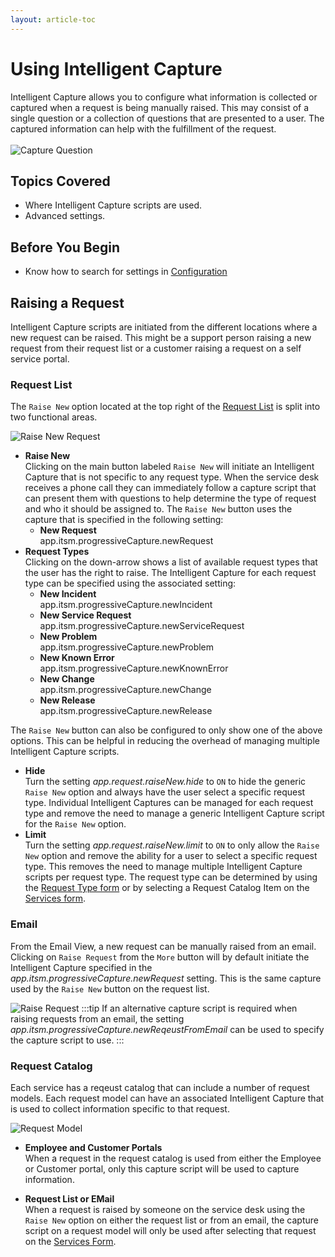 ```yaml
---
layout: article-toc
---
```

# Using Intelligent Capture
Intelligent Capture allows you to configure what information is collected or captured when a request is being manually raised. This may consist of a single question or a collection of questions that are presented to a user. The captured information can help with the fulfillment of the request.  
<br>
![Capture Question](_books/servicemanager-config/customize/images/portal-custom-capture-question.png)
## Topics Covered
* Where Intelligent Capture scripts are used.
* Advanced settings.

## Before You Begin
* Know how to search for settings in [Configuration](/esp-config/getting-started/using-configuration)

## Raising a Request
Intelligent Capture scripts are initiated from the different locations where a new request can be raised. This might be a support person raising a new request from their request list or a customer raising a request on a self service portal.

### Request List
The `Raise New` option located at the top right of the [Request List](/servicemanager-user-guide/request-list/overview/) is split into two functional areas.

![Raise New Request](_books/servicemanager-config/customize/images/raise-new-request-button.png)

* **Raise New**<br>Clicking on the main button labeled `Raise New` will initiate an Intelligent Capture that is not specific to any request type. When the service desk receives a phone call they can immediately follow a capture script that can present them with questions to help determine the type of request and who it should be assigned to. The `Raise New` button uses the capture that is specified in the following setting: 
    * **New Request**<br>app.itsm.progressiveCapture.newRequest
* **Request Types**<br>Clicking on the down-arrow shows a list of available request types that the user has the right to raise.  The Intelligent Capture for each request type can be specified using the associated setting:
    * **New Incident**<br>app.itsm.progressiveCapture.newIncident
    * **New Service Request**<br>app.itsm.progressiveCapture.newServiceRequest
    * **New Problem**<br>app.itsm.progressiveCapture.newProblem
    * **New Known Error**<br>app.itsm.progressiveCapture.newKnownError
    * **New Change**<br>app.itsm.progressiveCapture.newChange
    * **New Release**<br>app.itsm.progressiveCapture.newRelease

The `Raise New` button can also be configured to only show one of the above options. This can be helpful in reducing the overhead of managing multiple Intelligent Capture scripts.
* **Hide**<br>Turn the setting *app.request.raiseNew.hide* to `ON` to hide the generic `Raise New` option and always have the user select a specific request type. Individual Intelligent Captures can be managed for each request type and remove the need to manage a generic Intelligent Capture script for the `Raise New` option.
* **Limit**<br>Turn the setting *app.request.raiseNew.limit* to `ON` to only allow the `Raise New` option and remove the ability for a user to select a specific request type. This removes the need to manage multiple Intelligent Capture scripts per request type. The request type can be determined by using the [Request Type form](/service-manager-config/customize/service-manager-capture-forms#release-type) or by selecting a Request Catalog Item on the [Services form](/service-manager-config/customize/service-manager-capture-forms#services).  

### Email
From the Email View, a new request can be manually raised from an email. Clicking on `Raise Request` from the `More` button will by default initiate the Intelligent Capture specified in the *app.itsm.progressiveCapture.newRequest* setting. This is the same capture used by the `Raise New` button on the request list.

![Raise Request](_books/servicemanager-config/customize/images/raise-request-from-email.png)
:::tip
If an alternative capture script is required when raising requests from an email, the setting *app.itsm.progressiveCapture.newReqeustFromEmail* can be used to specify the capture script to use.
:::

### Request Catalog
Each service has a reqeust catalog that can include a number of request models.  Each request model can have an associated Intelligent Capture that is used to collect information specific to that request.

![Request Model](_books/servicemanager-config/customize/images/request-model-capture.png)

* **Employee and Customer Portals**<br>When a request in the request catalog is used from either the Employee or Customer portal, only this capture script will be used to capture information.

* **Request List or EMail**<br>When a request is raised by someone on the service desk using the `Raise New` option on either the request list or from an email,  the capture script on a request model will only be used after selecting that request on the [Services Form](/servicemanager-config/customize/service-manager-capture-forms#services).